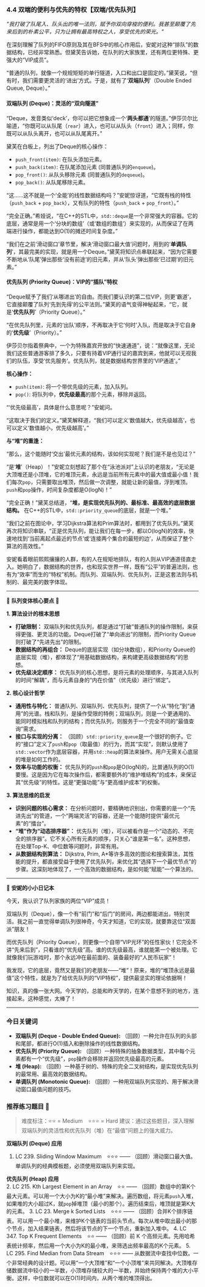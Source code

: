 ### **4.4 双端的便利与优先的特权【双端/优先队列】**

*"我打破了队尾入、队头出的唯一法则，赋予你双向穿梭的便利。我甚至颠覆了先来后到的朴素公平，只为让拥有最高特权之人，享受优先的荣光。"*

在深刻理解了队列的FIFO原则及其在BFS中的核心作用后，安妮对这种“排队”的数据结构，已经非常熟悉。但黛芙告诉她，在队列的大家族里，还有两位更特殊、更强大的“VIP成员”。

“普通的队列，就像一个规规矩矩的单行隧道，入口和出口是固定的。”黛芙说，“但有时，我们需要更灵活的‘进出’方式。于是，就有了‘**双端队列**’（Double Ended Queue, Deque）。”

#### **双端队列 (Deque)：灵活的“双向隧道”**

“Deque，发音类似‘deck’，你可以把它想象成一个‘**两头都通**’的隧道。”伊莎贝尔比喻道，“你既可以从队尾（`rear`）进入，也可以从队头（`front`）进入；同样，你既可以从队头离开，也可以从队尾离开。”

黛芙在白板上，列出了Deque的核心操作：

-   `push_front(item)`: 在队头添加元素。
-   `push_back(item)`: 在队尾添加元素 (同普通队列的`enqueue`)。
-   `pop_front()`: 从队头移除元素 (同普通队列的`dequeue`)。
-   `pop_back()`: 从队尾移除元素。

“这……这不就是一个‘全能’的线性数据结构吗？”安妮惊讶道，“它既有栈的特性（`push_back` + `pop_back`），又有队列的特性（`push_back` + `pop_front`）。”

“完全正确。”希娅说，“在C++的STL中，`std::deque`是一个非常强大的容器。它的底层，通常是用一个‘分块的数组’（或‘数组的数组’）来实现的，从而保证了在两端进行操作，都能达到O(1)的摊还时间复杂度。”

“我们在之前‘滑动窗口’章节里，解决‘滑动窗口最大值’问题时，用到的‘**单调队列**’，其最完美的实现，就是用一个Deque。”黛芙将知识点串联起来，“因为它需要不断地从‘队尾’弹出那些‘没有前途’的旧元素，并从‘队头’弹出那些‘已过期’的旧元素。”

#### **优先队列 (Priority Queue)：VIP的“插队”特权**

“Deque赋予了我们‘从哪进出’的自由。而我们要认识的第二位VIP，则更‘霸道’，它直接颠覆了队列‘先到先得’的公平法则。”黛芙的语气变得神秘起来，“它，就是‘**优先队列**’（Priority Queue）。”

“在优先队列里，元素的‘出队’顺序，不再取决于它‘何时’入队，而是取决于它自身的‘**优先级**’（Priority）。”

伊莎贝尔指着祭典中，一个为特殊嘉宾开放的“快速通道”，说：“就像这里，无论我们这些普通游客排了多久，只要有持着VIP通行证的嘉宾到来，他就可以无视我们的队伍，享受‘优先服务’。优先队列，就是数据结构世界里的‘VIP通道’。”

**核心操作：**
-   `push(item)`: 将一个带优先级的元素，加入队列。
-   `pop()`: 将队列中，**优先级最高**的那个元素，移除并返回。

“‘优先级最高’，具体是什么意思呢？”安妮问。

“这取决于我们的定义。”黛芙解释道，“我们可以定义‘数值越大，优先级越高’，也可以定义‘数值越小，优先级越高’。”

**与“堆”的重逢：**

“那么，这个能随时‘交出’最优元素的结构，该如何实现呢？我们是不是也见过？”

“是‘**堆**’（Heap）！”安妮立刻想起了那个在“泳池派对”上认识的老朋友，“无论是大顶堆还是小顶堆，它的堆顶元素，永远是当前所有元素中的最大值或最小值！我们每次`pop`，只需要取出堆顶，然后做一次调整，就能让新的最值，浮到堆顶。`push`和`pop`操作，时间复杂度都是O(logN)！”

“完全正确！”黛芙总结道，“**堆，是实现优先队列的、最标准、最高效的底层数据结构。** 在C++的STL中，`std::priority_queue`的底层，就是一个堆。”

“我们之前在图论中，学习Dijkstra算法和Prim算法时，都用到了优先队列。”黛芙再次将知识串联，“正是优先队列，能让我们在每一步，都以O(logN)的效率，快速地找到‘当前离起点最近的节点’或‘连接两个集合的最短的边’，从而保证了整个算法的高效性。”

安妮看着眼前熙熙攘攘的人群，有的人在规矩地排队，有的人则从VIP通道径直走入。她明白了，数据结构的世界，也和现实世界一样，既有“公平”的普遍法则，也有为“效率”而生的“特权”机制。而队列、双端队列、优先队列，正是这套法则与机制的、最完美的数字体现。

---

🌸 **队列变体核心要点** 🌸

**1. 算法设计的根本思想**
- **打破限制：** 双端队列和优先队列，都是通过“打破”普通队列的操作限制，来获得更强、更灵活的功能。Deque打破了“单向进出”的限制，而Priority Queue则打破了“先进先出”的限制。
- **数据结构的再组合：** Deque的底层实现（如分块数组），和Priority Queue的底层实现（堆），都体现了“用基础数据结构，来构建更高级数据结构”的思想。
- **优先级决定顺序：** 优先队列的核心思想，是将元素的处理顺序，与其进入队列的时间“解耦”，而与元素自身的“内在价值”（优先级）进行“绑定”。

**2. 核心设计哲学**
- **通用性与特化：** 普通队列、双端队列、优先队列，提供了一个从“特化”到“通用”的光谱。栈和队列，是操作受限的特例；双端队列，则是一个更通用的、能同时模拟栈和队列的结构；而优先队列，则服务于一个完全不同的“最值查询”需求。
- **接口与实现的分离：** （回顾）`std::priority_queue`是一个很好的例子。它的“接口”定义了`push`和`pop`（取最值）的行为，而其“实现”，则默认使用了`std::vector`作为底层容器，并用`std::heap`的算法来操作。用户无需关心底层的堆是如何工作的。
- **效率与功能的权衡：** 优先队列的`push`和`pop`是O(logN)的，比普通队列的O(1)要慢。这是因为它在每次操作后，都需要额外的“维护堆结构”的成本，来保证其“优先级”的特性。这是“更强功能”与“更高维护成本”的权衡。

**3. 算法思维的启发**
- **识别问题的核心需求：** 在分析问题时，要精确地识别出，你需要的是一个“先进先出”的管道，一个“两端灵活”的容器，还是一个能随时提供“最优元素”的“擂台”。
- **“堆”作为“动态排序器”：** 优先队列（堆），可以被看作是一个“动态的、不完全的排序器”。它不关心所有元素的顺序，只关心“谁是第一名”。这种思想，在处理Top-K、中位数等问题时，非常有用。
- **从数据结构到算法：** Dijkstra, Prim, A*等许多高效的图论和搜索算法，其性能的提升，都直接受益于使用了优先队列，来优化其“选择下一个最优节点”的步骤。这深刻地体现了，一个高效的数据结构，是如何能“赋能”一个算法的。

---

🎀 **安妮的小小日记本**

今天，我认识了队列家族的两位“VIP”成员！

双端队列（Deque），像一个有“前门”和“后门”的房间，两边都能进出，特别灵活。我之前一直觉得单调队列很神奇，今天才知道，它的实现，就要靠这位“双面派”朋友！

而优先队列（Priority Queue），则更像一个自带“VIP光环”的任性家伙！它完全不讲“先来后到”，只看谁的“优先级”高。谁的优先级最高，谁就能第一个被处理。它就像我们玩游戏时，那个永远冲在最前面的、装备最好的“人民币玩家”！

我发现，它的底层，竟然又是我们的老朋友——“堆”！原来，堆的“堆顶永远是最值”这个特性，就是为了给优先队列的“VIP特权”，提供最坚实的理论依据啊！

知识，真的像一张大网。今天学的，总能和昨天学的，在某个意想不到的地方，连接起来。这种感觉，太棒了！

---

### 今日关键词

- **双端队列 (Deque - Double Ended Queue):** （回顾）一种允许在队列的头部和尾部，都进行O(1)插入和删除操作的线性数据结构。
- **优先队列 (Priority Queue):** （回顾）一种特殊的抽象数据类型，其中每个元素都有一个“优先级”，`pop`操作会移除并返回优先级最高的元素。
- **堆 (Heap):** （回顾）一种基于树的、特殊的完全二叉树结构，是实现优先队列的最常用、最高效的数据结构。
- **单调队列 (Monotonic Queue):** （回顾）一种用双端队列实现的、用于解决滑动窗口最值问题的技巧。

### 推荐练习题目 🧲  
> 难度标注：⭐⭐ = Medium ⭐⭐⭐ = Hard
> 建议：通过这些题目，深入理解双端队列的灵活性和优先队列（堆）在“最值”问题上的强大威力。

**双端队列 (Deque) 应用**  
1.  LC 239. Sliding Window Maximum ⭐⭐⭐ —— （回顾）滑动窗口最大值。单调队列的经典模板题，必须使用双端队列来实现。

**优先队列 (Heap) 应用**  
2.  LC 215. Kth Largest Element in an Array ⭐⭐ —— （回顾）数组中的第K个最大元素。可以用一个大小为K的“最小堆”来解决。遍历数组，将元素`push`入堆，如果堆的大小超过K，就`pop`掉堆顶（最小的那个）。遍历结束后，堆顶就是第K大的元素。
3.  LC 23. Merge k Sorted Lists ⭐⭐⭐ —— （回顾）合并K个排序链表。可以用一个最小堆，来维护K个链表的当前头节点。每次从堆中取出最小的那个节点，加入结果链表，然后将该节点的下一个节点，重新加入堆中。
4.  LC 347. Top K Frequent Elements ⭐⭐ —— （回顾）前 K 个高频元素。先用哈希表统计频率，然后用一个大小为K的最小堆，来筛选出频率最高的K个元素。
5.  LC 295. Find Median from Data Stream ⭐⭐⭐ —— 从数据流中查找中位数。一个非常经典的设计题。可以用“一个大顶堆”和“一个小顶堆”来共同解决。大顶堆存储数据流中较小的一半数，小顶堆存储较大的一半数，并始终保持两个堆的大小平衡。这样，中位数就可以在O(1)时间内，从两个堆的堆顶得出。
